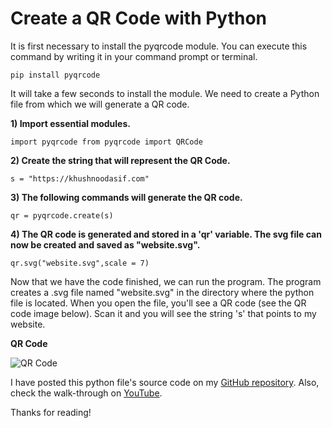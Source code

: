 # Create a QR Code with Python

It is first necessary to install the pyqrcode module. You can execute this command by writing it in your command prompt or terminal.

`pip install pyqrcode`

It will take a few seconds to install the module.
We need to create a Python file from which we will generate a QR code. 

**1) Import essential modules.**

`import pyqrcode
from pyqrcode import QRCode`

**2) Create the string that will represent the QR Code.**

`s = "https://khushnoodasif.com"`

**3) The following commands will generate the QR code.**

`qr = pyqrcode.create(s)`

**4) The QR code is generated and stored in a 'qr' variable. The svg file can now be created and saved as "website.svg".**

`qr.svg("website.svg",scale = 7)`

Now that we have the code finished, we can run the program. The program creates a .svg file named "website.svg" in the directory where the python file is located. When you open the file, you'll see a QR code (see the QR code image below). Scan it and you will see the string 's' that points to my website.

**QR Code**

![QR Code](https://github.com/khushnoodasif/create-qr-code-with-python/blob/main/qrcode.png?raw=true)

I have posted this python file's source code on my [GitHub repository](https://github.com/khushnoodasif/create-qr-code-with-python). Also, check the walk-through on [YouTube](https://youtu.be/N9AT6u3Ey-4).

Thanks for reading!


